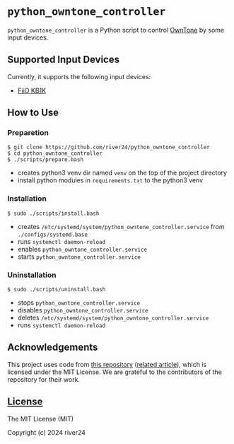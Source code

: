 # `python_owntone_controller`

`python_owntone_controller` is a Python script to control [OwnTone](https://owntone.github.io/owntone-server/) by some input devices.

## Supported Input Devices

Currently, it supports the following input devices:

- [FiiO KB1K](https://fiio.com/productinfo/950623.html)

## How to Use

### Preparetion

```
$ git clone https://github.com/river24/python_owntone_controller
$ cd python_owntone_controller
$ ./scripts/prepare.bash
```

- creates python3 venv dir named `venv` on the top of the project directory
- install python modules in `requirements.txt` to the python3 venv

### Installation

```
$ sudo ./scripts/install.bash
```

- creates `/etc/systemd/system/python_owntone_controller.service` from `./configs/systemd.base`
- runs `systemctl daemon-reload`
- enables `python_owntone_controller.service`
- starts `python_owntone_controller.service`

### Uninstallation

```
$ sudo ./scripts/uninstall.bash
```

- stops `python_owntone_controller.service`
- disables `python_owntone_controller.service`
- deletes `/etc/systemd/system/python_owntone_controller.service`
- runs `systemctl daemon-reload`

## Acknowledgements

This project uses code from [this repository](https://github.com/econchick/mayhem) ([related article](https://www.roguelynn.com/words/asyncio-graceful-shutdowns/)), which is licensed under the MIT License. We are grateful to the contributors of the repository for their work.

## [License](LICENSE)

The MIT License (MIT)

Copyright (c) 2024 river24

